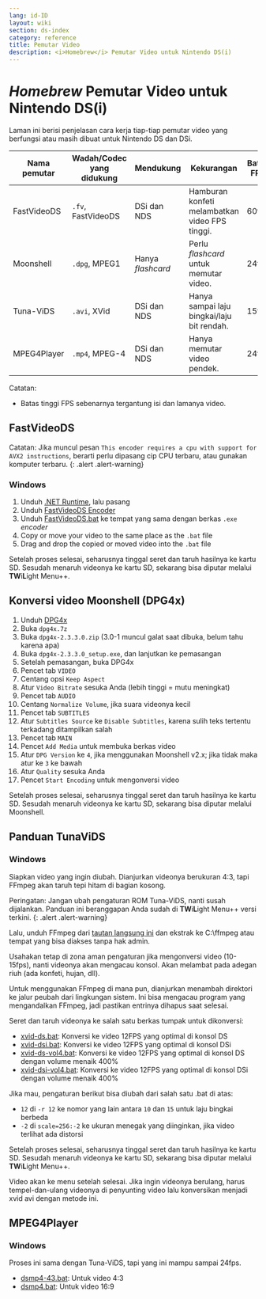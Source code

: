 ```yaml
---
lang: id-ID
layout: wiki
section: ds-index
category: reference
title: Pemutar Video
description: <i>Homebrew</i> Pemutar Video untuk Nintendo DS(i)
---
```


# *Homebrew* Pemutar Video untuk Nintendo DS(i)
Laman ini berisi penjelasan cara kerja tiap-tiap pemutar video yang berfungsi atau masih dibuat untuk Nintendo DS dan DSi.

| Nama pemutar | Wadah/Codec yang didukung | Mendukung         | Kekurangan                                     | Batas FPS |
| ------------ | ------------------------- | ----------------- | ---------------------------------------------- | --------- |
| FastVideoDS  | `.fv`, FastVideoDS        | DSi dan NDS       | Hamburan konfeti melambatkan video FPS tinggi. | 60fps     |
| Moonshell    | `.dpg`, MPEG1             | Hanya *flashcard* | Perlu *flashcard* untuk memutar video.         | 24fps     |
| Tuna-ViDS    | `.avi`, XVid              | DSi dan NDS       | Hanya sampai laju bingkai/laju bit rendah.     | 15fps     |
| MPEG4Player  | `.mp4`, MPEG-4            | DSi dan NDS       | Hanya memutar video pendek.                    | 24fps     |

Catatan:
- Batas tinggi FPS sebenarnya tergantung isi dan lamanya video.

## FastVideoDS

Catatan: Jika muncul pesan `This encoder requires a cpu with support for AVX2 instructions`, berarti perlu dipasang cip CPU terbaru, atau gunakan komputer terbaru.
{: .alert .alert-warning}

### Windows

1. Unduh [.NET Runtime](https://dotnet.microsoft.com/en-us/download/dotnet/thank-you/runtime-6.0.12-windows-x64-installer?cid=getdotnetcore), lalu pasang
1. Unduh [FastVideoDS Encoder](https://mega.nz/file/mYwiBTZA#FX6k-9cclPig4_WutE9IueVR7NN0Kxl-mZvRXyhpQRg)
1. Unduh [FastVideoDS.bat](/assets/files/FastVideoDS.bat) ke tempat yang sama dengan berkas `.exe` *encoder*
1. Copy or move your video to the same place as the `.bat` file
1. Drag and drop the copied or moved video into the `.bat` file

Setelah proses selesai, seharusnya tinggal seret dan taruh hasilnya ke kartu SD. Sesudah menaruh videonya ke kartu SD, sekarang bisa diputar melalui **TW**i**L**ight Menu++.

## Konversi video Moonshell (DPG4x)

1. Unduh [DPG4x](https://www.gamebrew.org/wiki/DPG4X)
1. Buka `dpg4x.7z`
1. Buka `dpg4x-2.3.3.0.zip` (3.0-1 muncul galat saat dibuka, belum tahu karena apa)
1. Buka `dpg4x-2.3.3.0_setup.exe`, dan lanjutkan ke pemasangan
1. Setelah pemasangan, buka DPG4x
1. Pencet tab `VIDEO`
1. Centang opsi `Keep Aspect`
1. Atur `Video Bitrate` sesuka Anda (lebih tinggi = mutu meningkat)
1. Pencet tab `AUDIO`
1. Centang `Normalize Volume`, jika suara videonya kecil
1. Pencet tab `SUBTITLES`
1. Atur `Subtitles Source` ke `Disable Subtitles`, karena sulih teks tertentu terkadang ditampilkan salah
1. Pencet tab `MAIN`
1. Pencet `Add Media` untuk membuka berkas video
1. Atur `DPG Version` ke `4`, jika menggunakan Moonshell v2.x; jika tidak maka atur ke `3` ke bawah
1. Atur `Quality` sesuka Anda
1. Pencet `Start Encoding` untuk mengonversi video

Setelah proses selesai, seharusnya tinggal seret dan taruh hasilnya ke kartu SD. Sesudah menaruh videonya ke kartu SD, sekarang bisa diputar melalui Moonshell.

## Panduan TunaViDS

### Windows
Siapkan video yang ingin diubah. Dianjurkan videonya berukuran 4:3, tapi FFmpeg akan taruh tepi hitam di bagian kosong.

Peringatan: Jangan ubah pengaturan ROM Tuna-ViDS, nanti susah dijalankan. Panduan ini beranggapan Anda sudah di **TW**i**L**ight Menu++ versi terkini.
{: .alert .alert-warning}

Lalu, unduh FFmpeg dari [tautan langsung ini](https://www.gyan.dev/ffmpeg/builds/ffmpeg-git-essentials.7z) dan ekstrak ke C:\ffmpeg atau tempat yang bisa diakses tanpa hak admin.

Usahakan tetap di zona aman pengaturan jika mengonversi video (10-15fps), nanti videonya akan mengacau konsol. Akan melambat pada adegan riuh (ada konfeti, hujan, dll).

Untuk menggunakan FFmpeg di mana pun, dianjurkan menambah direktori ke jalur peubah dari lingkungan sistem. Ini bisa mengacau program yang mengandalkan FFmpeg, jadi pastikan entrinya dihapus saat selesai.

Seret dan taruh videonya ke salah satu berkas tumpak untuk dikonversi:
- [xvid-ds.bat](/assets/files/xvid-ds.bat): Konversi ke video 12FPS yang optimal di konsol DS
- [xvid-dsi.bat](/assets/files/xvid-dsi.bat): Konversi ke video 12FPS yang optimal di konsol DSi
- [xvid-ds-vol4.bat](/assets/files/xvid-ds-vol4.bat): Konversi ke video 12FPS yang optimal di konsol DS dengan volume menaik 400%
- [xvid-dsi-vol4.bat](/assets/files/xvid-dsi-vol4.bat): Konversi ke video 12FPS yang optimal di konsol DSi dengan volume menaik 400%

Jika mau, pengaturan berikut bisa diubah dari salah satu .bat di atas:
- `12` di `-r 12` ke nomor yang lain antara `10` dan `15` untuk laju bingkai berbeda
- `-2` di `scale=256:-2` ke ukuran menegak yang diinginkan, jika video terlihat ada distorsi

Setelah proses selesai, seharusnya tinggal seret dan taruh hasilnya ke kartu SD. Sesudah menaruh videonya ke kartu SD, sekarang bisa diputar melalui **TW**i**L**ight Menu++.

Video akan ke menu setelah selesai. Jika ingin videonya berulang, harus tempel-dan-ulang videonya di penyunting video lalu konversikan menjadi xvid avi dengan metode ini.

## MPEG4Player

### Windows

Proses ini sama dengan Tuna-ViDS, tapi yang ini mampu sampai 24fps.
- [dsmp4-43.bat](/assets/files/dsmp4.bat): Untuk video 4:3
- [dsmp4.bat](/assets/files/dsmp4.bat): Untuk video 16:9
